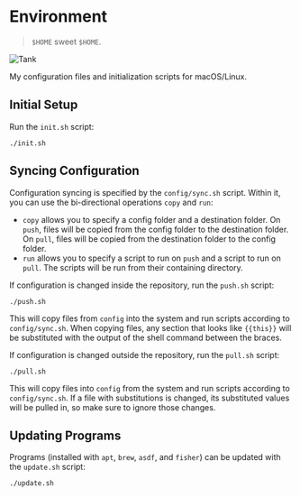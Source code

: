 # Environment

> `$HOME` sweet `$HOME`.

![Tank](https://user-images.githubusercontent.com/6618434/65382519-eb433480-dccc-11e9-9f15-827945187805.jpg)

My configuration files and initialization scripts for macOS/Linux.

## Initial Setup

Run the `init.sh` script:

  ```shell
  ./init.sh
  ```

## Syncing Configuration

Configuration syncing is specified by the `config/sync.sh` script. Within it,
you can use the bi-directional operations `copy` and `run`:

- `copy` allows you to specify a config folder and a destination folder. On
  `push`, files will be copied from the config folder to the destination folder.
  On `pull`, files will be copied from the destination folder to the config
  folder.
- `run` allows you to specify a script to run on `push` and a script to run on
  `pull`. The scripts will be run from their containing directory.

If configuration is changed inside the repository, run the `push.sh` script:

```shell
./push.sh
```

This will copy files from `config` into the system and run scripts according to
`config/sync.sh`. When copying files, any section that looks like `{{this}}`
will be substituted with the output of the shell command between the braces.

If configuration is changed outside the repository, run the `pull.sh` script:

```shell
./pull.sh
```

This will copy files into `config` from the system and run scripts according to
`config/sync.sh`. If a file with substitutions is changed, its substituted
values will be pulled in, so make sure to ignore those changes.

## Updating Programs

Programs (installed with `apt`, `brew`, `asdf`, and `fisher`) can be updated
with the `update.sh` script:

```shell
./update.sh
```
